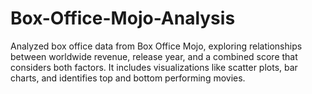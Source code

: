# Box-Office-Mojo-Analysis
Analyzed box office data from Box Office Mojo, exploring relationships between worldwide revenue, release year, and a combined score that considers both factors. It includes visualizations like scatter plots, bar charts, and identifies top and bottom performing movies.

